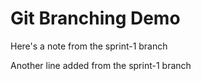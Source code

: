 # Git Branching Demo

Here's a note from the sprint-1 branch

Another line added from the sprint-1 branch